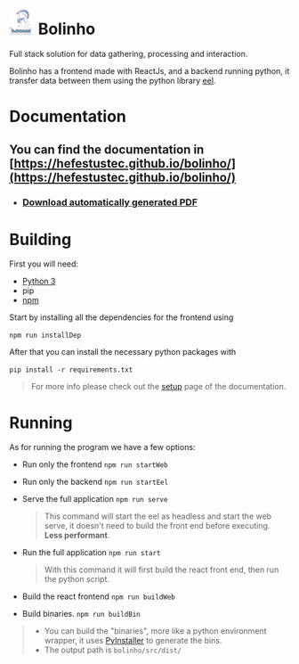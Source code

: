 #  <img src="docs/resources/LogoBolinho512.png" width="45" height="45" alt="Logo"/> Bolinho

Full stack solution for data gathering, processing and interaction.

Bolinho has a frontend made with ReactJs, and a backend running python, it transfer data between them using the python library [eel](https://github.com/python-eel/Eel).

# Documentation

## You can find the documentation in [https://hefestustec.github.io/bolinho/](https://hefestustec.github.io/bolinho/)

* ### [Download automatically generated PDF](https://github.com/HefestusTec/bolinho/raw/gh-pages/pdf/document.pdf)


# Building

First you will need:
* [Python 3](https://www.python.org/)
* pip
* [npm](https://www.npmjs.com/)

Start by installing all the dependencies for the frontend using

`npm run installDep`

After that you can install the necessary python packages with

`pip install -r requirements.txt`

> For more info please check out the [setup](https://hefestustec.github.io/bolinho/setup/) page of the documentation.

# Running

As for running the program we have a few options:

* Run only the frontend `npm run startWeb`

* Run only the backend `npm run startEel`

* Serve the full application `npm run serve`
    > This command will start the eel as headless and start the web serve, it doesn't need to build the front end before executing. **Less performant**.


* Run the full application `npm run start`
    > With this command it will first build the react front end, then run the python script.

* Build the react frontend `npm run buildWeb`

* Build binaries. `npm run buildBin`
> * You can build the "binaries", more like a python environment wrapper, it uses [PyInstaller](https://pyinstaller.org/en/stable/) to generate the bins.
> * The output path is `bolinho/src/dist/`
